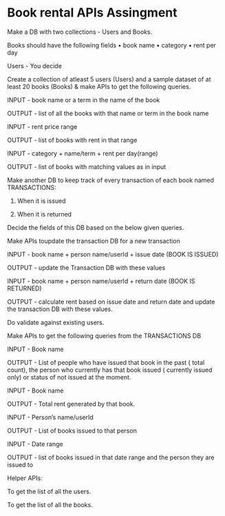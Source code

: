 # Book rental APIs Assingment

Make a DB with two collections - Users and Books.

Books should have the following fields
• book name
• category
• rent per day

Users - You decide

Create a collection of atleast 5 users (Users) and a sample dataset of at least
20 books (Books) & make APIs to get the following queries.

INPUT - book name or a term in the name of the book

OUTPUT - list of all the books with that name or term in the book name

INPUT - rent price range

OUTPUT - list of books with rent in that range

INPUT - category + name/term + rent per day(range)

OUTPUT - list of books with matching values as in input

Make another DB to keep track of every transaction of each book named TRANSACTIONS:

1. When it is issued
   
2. When it is returned


Decide the fields of this DB based on the below given queries.

Make APIs toupdate the transaction DB for a new transaction

INPUT - book name + person name/userId + issue date (BOOK IS ISSUED)

OUTPUT - update the Transaction DB with these values

INPUT - book name + person name/userId + return date (BOOK IS RETURNED)

OUTPUT - calculate rent based on issue date and return date and update the transaction DB with these values.

Do validate against existing users.


Make APIs to get the following queries from the TRANSACTIONS DB

INPUT - Book name

OUTPUT - List of people who have issued that book in the past ( total
count), the person who currently has that book issued ( currently issued
only) or status of not issued at the moment.

INPUT - Book name

OUTPUT - Total rent generated by that book.

INPUT - Person’s name/userId

OUTPUT - List of books issued to that person

INPUT - Date range

OUTPUT - list of books issued in that date range and the person they are issued to


Helper APIs:

To get the list of all the users.

To get the list of all the books.
